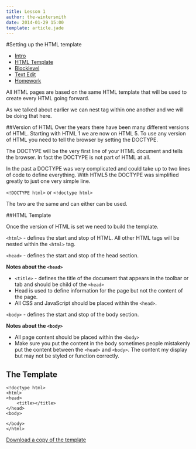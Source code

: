 ```yaml
---
title: Lesson 1
author: the-wintersmith
date: 2014-01-29 15:00
template: article.jade
---
```


#Setting up the HTML template

* [Intro]()
* [HTML Template](template.html)
* [Blocklevel](blocklevel.html)
* [Text Edit](textedit.html)
* [Homework](homework.html)

All HTML pages are based on the same HTML template that will be used to create every HTML going forward.

As we talked about earlier we can nest tag within one another and we will be doing that here.

##Version of HTML
Over the years there have been many different versions of HTML.  Starting with HTML 1 we are now on HTML 5.  To use any version of HTML you need to tell the browser by setting the DOCTYPE.

The DOCTYPE will be the very first line of your HTML document and tells the browser.  In fact the DOCTYPE is not part of HTML at all.

In the past a DOCTYPE was very complicated and could take up to two lines of code to define everything.  With HTML5 the DOCTYPE was simplified greatly to just one very simple line.

`<!DOCTYPE html>` or `<!doctype html>`

The two are the same and can either can be used.

##HTML Template

Once the version of HTML is set we need to build the template.

`<html>` - defines the start and stop of HTML.  All other HTML tags will be nested within the `<html>` tag.

`<head>` - defines the start and stop of the head section.

**Notes about the `<head>`**

* `<title>` - defines the title of the document that appears in the toolbar or tab and should be child of the `<head>`
* Head is used to define information for the page but not the content of the page.
* All CSS and JavaScript should be placed within the `<head>`.

`<body>` - defines the start and stop of the body section.

**Notes about the `<body>`**

* All page content should be placed within the `<body>`
* Make sure you put the content in the body sometimes people mistakenly put the content between the `<head>` and `<body>`.  The content my display but may not be styled or function correctly.

## The Template

	<!doctype html>
	<html>
	<head>
		<title></title>
	</head>
	<body>

	</body>
	</html>

[Download a copy of the template](template.txt)





